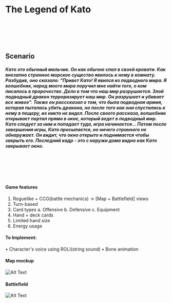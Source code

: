 # The Legend of Kato
<br/><br/><br/><br/>
## Scenario
##### *Като это обычный мальчик. Он как обычно спал в своей кровати. Как внезапно странное морское существо явилось к нему в комнату. Разбудив, оно сказало: "Привет Като! Я явился из подводного мира. Я волшебник, народ моего мира поручил мне найти того, о ком писалось в пророчестве. Дело в том что наш мир разрушается. Злой подводный дракон терроризирует наш мир. Он разрушает и убивает все живое". Также он расссказал о том, что была подводная армия, которая пыталась убить дракона, но после того как они спустились к нему в пещеру, их никто не видел. После своего рассказа, волшебник открывает портал прямо в окне, который ведет в подводный мир. Като следует за ним и попадает туда, игра начинается... Потом после завершения игры, Като просыпается, но ничего странного не обнаружает. Он видит, что окно открыто и поднимается чтобы закрыть его. Последний кадр - это с наружи дома видно как Като закрывает окно.*
<br/><br/><br/><br/>
#### Game features
1. Roguelike + CCG(battle mechanics) -> [Map + Battlefield] views
2. Turn-based
3. Card types
    a. Offensive
    b. Defensive
    c. Equipment
4. Hand + deck cards
5. Limited hand size
6. Energy usage


#### To Implement:
• Character's voice using ROLI(string sound)
• Bone animation



#### Map mockup
![Alt Text](https://github.com/zzxnnz/the-legend-of-kato/blob/master/other/map-scheme.png)


#### Battlefield
![Alt Text](https://github.com/zzxnnz/the-legend-of-kato/blob/master/other/battlefield-mockup.png)
